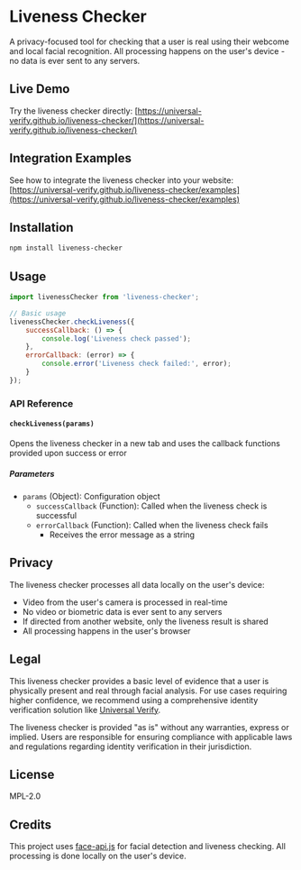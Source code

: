 # Liveness Checker

A privacy-focused tool for checking that a user is real using their webcome and local facial recognition. All processing happens on the user's device - no data is ever sent to any servers.

## Live Demo

Try the liveness checker directly: [https://universal-verify.github.io/liveness-checker/](https://universal-verify.github.io/liveness-checker/)

## Integration Examples

See how to integrate the liveness checker into your website: [https://universal-verify.github.io/liveness-checker/examples](https://universal-verify.github.io/liveness-checker/examples)

## Installation

```bash
npm install liveness-checker
```

## Usage

```javascript
import livenessChecker from 'liveness-checker';

// Basic usage
livenessChecker.checkLiveness({
    successCallback: () => {
        console.log('Liveness check passed');
    },
    errorCallback: (error) => {
        console.error('Liveness check failed:', error);
    }
});
```

### API Reference

#### `checkLiveness(params)`

Opens the liveness checker in a new tab and uses the callback functions provided upon success or error

##### Parameters

- `params` (Object): Configuration object
  - `successCallback` (Function): Called when the liveness check is successful
  - `errorCallback` (Function): Called when the liveness check fails
    - Receives the error message as a string

## Privacy

The liveness checker processes all data locally on the user's device:

- Video from the user's camera is processed in real-time
- No video or biometric data is ever sent to any servers
- If directed from another website, only the liveness result is shared
- All processing happens in the user's browser

## Legal

This liveness checker provides a basic level of evidence that a user is physically present and real through facial analysis. For use cases requiring higher confidence, we recommend using a comprehensive identity verification solution like [Universal Verify](https://universalverify.com).

The liveness checker is provided "as is" without any warranties, express or implied. Users are responsible for ensuring compliance with applicable laws and regulations regarding identity verification in their jurisdiction.

## License

MPL-2.0

## Credits

This project uses [face-api.js](https://github.com/justadudewhohacks/face-api.js) for facial detection and liveness checking. All processing is done locally on the user's device.
